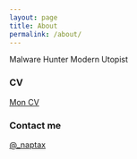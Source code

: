 ```yaml
---
layout: page
title: About
permalink: /about/
---
```


Malware Hunter 
Modern Utopist

### CV
[Mon CV](https://gitub.com)

### Contact me

[@_naptax](https://twitter.com/_naptax)
